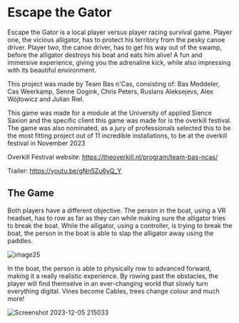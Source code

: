 # Escape the Gator

Escape the Gator is a local player versus player racing survival game.
Player one, the vicious alligator, has to protect his territory from the pesky canoe driver.
Player two, the canoe driver, has to get his way out of the swamp, before the alligator destroys his boat and eats him alive!
A fun and immersive experience, giving you the adrenaline kick, while also impressing with its beautiful environment.


This project was made by Team Bas n'Cas, consisting of:
Bas Meddeler, Cas Weerkamp, Senne Oogink, Chris Peters, Ruslans Aleksejevs, Alex Wójtowicz and Julian Riel.

This game was made for a module at the University of applied Sience Saxion and the specific client this game was made for is the overkill festival.
The game was also nominated, as a jury of professionals selected this to be the most fitting project out of 11 incredible installations, to be at the overkill festival in November 2023

Overkill Festival website: https://theoverkill.nl/program/team-bas-ncas/

Trailer: https://youtu.be/gNn5Zu6yQ_Y

## The Game
Both players have a different objective. The person in the boat, using a VR headset, has to row as far as they can while making sure the alligator tries to break the boat.
While the alligator, using a controller, is trying to break the boat, the person in the boat is able to slap the alligator away using the paddles. 

![image25](https://github.com/Mightylight/Project_ShowOff/assets/59601297/6af9d004-fda6-41ee-a691-284b710b849f)

In the boat, the person is able to physically row to advanced forward, making it a really realistic experience. By rowing past the obstacles, the player will
find themselve in an ever-changing world that slowly turn everything digital. Vines become Cables, trees change colour and much more!

![Screenshot 2023-12-05 215033](https://github.com/Mightylight/Project_ShowOff/assets/59601297/4086a55c-3757-4e29-8c5e-721d10a989f5)

